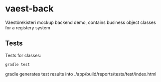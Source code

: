 # vaest-back

Väestörekisteri mockup backend demo, contains business object classes for a registery system

## Tests

Tests for classes:

```bash
gradle test
```

gradle generates test results into ./app/build/reports/tests/test/index.html


